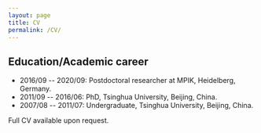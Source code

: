 ```yaml
---
layout: page
title: CV
permalink: /CV/
---
```


## Education/Academic career
 - 2016/09 -- 2020/09:	Postdoctoral researcher at MPIK, Heidelberg, Germany.
 - 2011/09 -- 2016/06:	PhD, Tsinghua University, Beijing, China.
 - 2007/08 -- 2011/07:	Undergraduate, Tsinghua University, Beijing, China.

Full CV available upon request.
